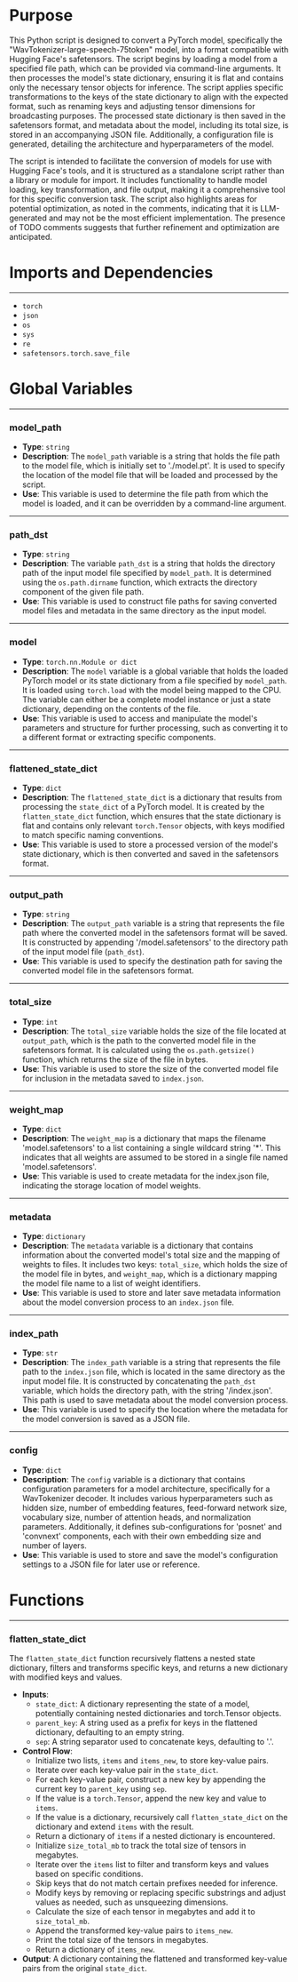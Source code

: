 # Purpose
This Python script is designed to convert a PyTorch model, specifically the "WavTokenizer-large-speech-75token" model, into a format compatible with Hugging Face's safetensors. The script begins by loading a model from a specified file path, which can be provided via command-line arguments. It then processes the model's state dictionary, ensuring it is flat and contains only the necessary tensor objects for inference. The script applies specific transformations to the keys of the state dictionary to align with the expected format, such as renaming keys and adjusting tensor dimensions for broadcasting purposes. The processed state dictionary is then saved in the safetensors format, and metadata about the model, including its total size, is stored in an accompanying JSON file. Additionally, a configuration file is generated, detailing the architecture and hyperparameters of the model.

The script is intended to facilitate the conversion of models for use with Hugging Face's tools, and it is structured as a standalone script rather than a library or module for import. It includes functionality to handle model loading, key transformation, and file output, making it a comprehensive tool for this specific conversion task. The script also highlights areas for potential optimization, as noted in the comments, indicating that it is LLM-generated and may not be the most efficient implementation. The presence of TODO comments suggests that further refinement and optimization are anticipated.
# Imports and Dependencies

---
- `torch`
- `json`
- `os`
- `sys`
- `re`
- `safetensors.torch.save_file`


# Global Variables

---
### model\_path
- **Type**: `string`
- **Description**: The `model_path` variable is a string that holds the file path to the model file, which is initially set to './model.pt'. It is used to specify the location of the model file that will be loaded and processed by the script.
- **Use**: This variable is used to determine the file path from which the model is loaded, and it can be overridden by a command-line argument.


---
### path\_dst
- **Type**: `string`
- **Description**: The variable `path_dst` is a string that holds the directory path of the input model file specified by `model_path`. It is determined using the `os.path.dirname` function, which extracts the directory component of the given file path.
- **Use**: This variable is used to construct file paths for saving converted model files and metadata in the same directory as the input model.


---
### model
- **Type**: `torch.nn.Module or dict`
- **Description**: The `model` variable is a global variable that holds the loaded PyTorch model or its state dictionary from a file specified by `model_path`. It is loaded using `torch.load` with the model being mapped to the CPU. The variable can either be a complete model instance or just a state dictionary, depending on the contents of the file.
- **Use**: This variable is used to access and manipulate the model's parameters and structure for further processing, such as converting it to a different format or extracting specific components.


---
### flattened\_state\_dict
- **Type**: `dict`
- **Description**: The `flattened_state_dict` is a dictionary that results from processing the `state_dict` of a PyTorch model. It is created by the `flatten_state_dict` function, which ensures that the state dictionary is flat and contains only relevant `torch.Tensor` objects, with keys modified to match specific naming conventions.
- **Use**: This variable is used to store a processed version of the model's state dictionary, which is then converted and saved in the safetensors format.


---
### output\_path
- **Type**: `string`
- **Description**: The `output_path` variable is a string that represents the file path where the converted model in the safetensors format will be saved. It is constructed by appending '/model.safetensors' to the directory path of the input model file (`path_dst`).
- **Use**: This variable is used to specify the destination path for saving the converted model file in the safetensors format.


---
### total\_size
- **Type**: `int`
- **Description**: The `total_size` variable holds the size of the file located at `output_path`, which is the path to the converted model file in the safetensors format. It is calculated using the `os.path.getsize()` function, which returns the size of the file in bytes.
- **Use**: This variable is used to store the size of the converted model file for inclusion in the metadata saved to `index.json`.


---
### weight\_map
- **Type**: `dict`
- **Description**: The `weight_map` is a dictionary that maps the filename 'model.safetensors' to a list containing a single wildcard string '*'. This indicates that all weights are assumed to be stored in a single file named 'model.safetensors'.
- **Use**: This variable is used to create metadata for the index.json file, indicating the storage location of model weights.


---
### metadata
- **Type**: `dictionary`
- **Description**: The `metadata` variable is a dictionary that contains information about the converted model's total size and the mapping of weights to files. It includes two keys: `total_size`, which holds the size of the model file in bytes, and `weight_map`, which is a dictionary mapping the model file name to a list of weight identifiers.
- **Use**: This variable is used to store and later save metadata information about the model conversion process to an `index.json` file.


---
### index\_path
- **Type**: `str`
- **Description**: The `index_path` variable is a string that represents the file path to the `index.json` file, which is located in the same directory as the input model file. It is constructed by concatenating the `path_dst` variable, which holds the directory path, with the string '/index.json'. This path is used to save metadata about the model conversion process.
- **Use**: This variable is used to specify the location where the metadata for the model conversion is saved as a JSON file.


---
### config
- **Type**: `dict`
- **Description**: The `config` variable is a dictionary that contains configuration parameters for a model architecture, specifically for a WavTokenizer decoder. It includes various hyperparameters such as hidden size, number of embedding features, feed-forward network size, vocabulary size, number of attention heads, and normalization parameters. Additionally, it defines sub-configurations for 'posnet' and 'convnext' components, each with their own embedding size and number of layers.
- **Use**: This variable is used to store and save the model's configuration settings to a JSON file for later use or reference.


# Functions

---
### flatten\_state\_dict<!-- {{#callable:llama.cpp/tools/tts/convert_pt_to_hf.flatten_state_dict}} -->
The `flatten_state_dict` function recursively flattens a nested state dictionary, filters and transforms specific keys, and returns a new dictionary with modified keys and values.
- **Inputs**:
    - `state_dict`: A dictionary representing the state of a model, potentially containing nested dictionaries and torch.Tensor objects.
    - `parent_key`: A string used as a prefix for keys in the flattened dictionary, defaulting to an empty string.
    - `sep`: A string separator used to concatenate keys, defaulting to '.'.
- **Control Flow**:
    - Initialize two lists, `items` and `items_new`, to store key-value pairs.
    - Iterate over each key-value pair in the `state_dict`.
    - For each key-value pair, construct a new key by appending the current key to `parent_key` using `sep`.
    - If the value is a `torch.Tensor`, append the new key and value to `items`.
    - If the value is a dictionary, recursively call `flatten_state_dict` on the dictionary and extend `items` with the result.
    - Return a dictionary of `items` if a nested dictionary is encountered.
    - Initialize `size_total_mb` to track the total size of tensors in megabytes.
    - Iterate over the `items` list to filter and transform keys and values based on specific conditions.
    - Skip keys that do not match certain prefixes needed for inference.
    - Modify keys by removing or replacing specific substrings and adjust values as needed, such as unsqueezing dimensions.
    - Calculate the size of each tensor in megabytes and add it to `size_total_mb`.
    - Append the transformed key-value pairs to `items_new`.
    - Print the total size of the tensors in megabytes.
    - Return a dictionary of `items_new`.
- **Output**: A dictionary containing the flattened and transformed key-value pairs from the original `state_dict`.


